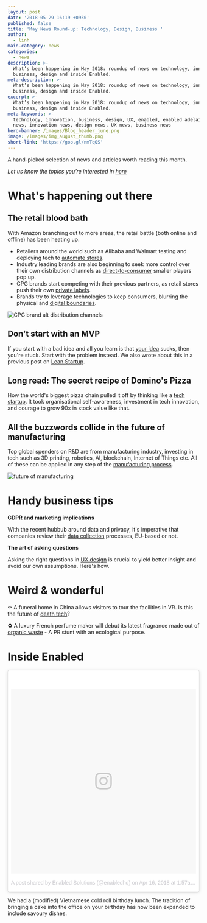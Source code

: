 ```yaml
---
layout: post
date: '2018-05-29 16:19 +0930'
published: false
title: 'May News Round-up: Technology, Design, Business '
author:
  - linh
main-category: news
categories:
  - news
description: >-
  What’s been happening in May 2018: roundup of news on technology, innovation,
  business, design and inside Enabled.
meta-description: >-
  What’s been happening in May 2018: roundup of news on technology, innovation,
  business, design and inside Enabled.
excerpt: >-
  What’s been happening in May 2018: roundup of news on technology, innovation,
  business, design and inside Enabled.
meta-keywords: >-
  technology, innovation, business, design, UX, enabled, enabled adelaide, tech
  news, innovation news, design news, UX news, business news
hero-banner: /images/Blog_header_june.png
image: /images/img_august_thumb.png
short-link: 'https://goo.gl/nmTqQS'
---
```

A hand-picked selection of news and articles worth reading this month.

_Let us know the topics you’re interested in [here](https://enabled1.typeform.com/to/YcdNts)_

# What's happening out there

## The retail blood bath

With Amazon branching out to more areas, the retail battle (both online and offline) has been heating up: 

- Retailers around the world such as Alibaba and Walmart testing and deploying tech to [automate stores](https://www.nytimes.com/2018/04/01/technology/retailer-stores-automation-amazon.html).
- Industry leading brands are also beginning to seek more control over their own distribution channels as [direct-to-consumer](http://www.adweek.com/brand-marketing/how-direct-to-consumer-brands-are-tearing-down-and-rebuilding-the-marketing-scene/) smaller players pop up.
- CPG brands start competing with their previous partners, as retail stores push their own [private labels](https://www.fooddive.com/news/grocery--nielsen-private-label-sales-grew-three-times-faster-than-national-brands/520958/).
- Brands try to leverage technologies to keep consumers, blurring the physical and [digital boundaries](https://blogs.gartner.com/robert-hetu/2018-gartnerrisnews-retail-technology-survey/).

![CPG brand alt distribution channels]({{site.baseurl}}/images/img_april_CPG.jpg)

## Don't start with an MVP 

If you start with a bad idea and all you learn is that [your idea](https://blog.leanstack.com/dont-start-with-an-mvp-aa883de5cd18) sucks, then you're stuck. Start with the problem instead. We also wrote about this in a previous post on [Lean Startup](http://blog.enabled.com.au/innovation-trap-lean-startup/). 

## Long read: The secret recipe of Domino's Pizza 

How the world's biggest pizza chain pulled it off by thinking like a [tech startup](https://producthabits.com/dominos-pizza-drove-90x-increase-stock-value-acting-like-tech-startup/). It took organisational self-awareness, investment in tech innovation, and courage to grow 90x in stock value like that. 

## All the buzzwords collide in the future of manufacturing

Top global spenders on R&D are from manufacturing industry, investing in tech such as 3D printing, robotics, AI, blockchain, Internet of Things etc. All of these can be applied in any step of the [manufacturing process](https://www.cbinsights.com/research/future-factory-manufacturing-tech-trends/ologies-2018/#387e65242995).  

![future of manufacturing]({{site.baseurl}}/images/img_april_manufacturing.png)

# Handy business tips

**GDPR and marketing implications**

With the recent hubbub around data and privacy, it's imperative that companies review their [data collection](https://www.reforge.com/blog/gdpr-growth-marketing) processes, EU-based or not.

**The art of asking questions**

Asking the right questions in [UX design](https://www.invisionapp.com/blog/asking-right-questions) is crucial to yield better insight and avoid our own assumptions. Here's how.

# Weird & wonderful

⚰️ A funeral home in China allows visitors to tour the facilities in VR. Is this the future of [death tech](https://vrscout.com/news/chinese-funeral-parlor-death-tour-vr/?)?  

♻️ A luxury French perfume maker will debut its latest fragrance made out of [organic waste](http://www.adweek.com/brand-marketing/etat-libre-dorange-is-making-a-luxury-perfume-out-of-trash-and-worms/) - A PR stunt with an ecological purpose. 

# Inside Enabled

<blockquote class="instagram-media" data-instgrm-permalink="https://www.instagram.com/p/BhoB0zOBzDR/" data-instgrm-version="8" style=" background:#FFF; border:0; border-radius:3px; box-shadow:0 0 1px 0 rgba(0,0,0,0.5),0 1px 10px 0 rgba(0,0,0,0.15); margin: 1px; max-width:658px; padding:0; width:99.375%; width:-webkit-calc(100% - 2px); width:calc(100% - 2px);"><div style="padding:8px;"> <div style=" background:#F8F8F8; line-height:0; margin-top:40px; padding:50% 0; text-align:center; width:100%;"> <div style=" background:url(data:image/png;base64,iVBORw0KGgoAAAANSUhEUgAAACwAAAAsCAMAAAApWqozAAAABGdBTUEAALGPC/xhBQAAAAFzUkdCAK7OHOkAAAAMUExURczMzPf399fX1+bm5mzY9AMAAADiSURBVDjLvZXbEsMgCES5/P8/t9FuRVCRmU73JWlzosgSIIZURCjo/ad+EQJJB4Hv8BFt+IDpQoCx1wjOSBFhh2XssxEIYn3ulI/6MNReE07UIWJEv8UEOWDS88LY97kqyTliJKKtuYBbruAyVh5wOHiXmpi5we58Ek028czwyuQdLKPG1Bkb4NnM+VeAnfHqn1k4+GPT6uGQcvu2h2OVuIf/gWUFyy8OWEpdyZSa3aVCqpVoVvzZZ2VTnn2wU8qzVjDDetO90GSy9mVLqtgYSy231MxrY6I2gGqjrTY0L8fxCxfCBbhWrsYYAAAAAElFTkSuQmCC); display:block; height:44px; margin:0 auto -44px; position:relative; top:-22px; width:44px;"></div></div><p style=" color:#c9c8cd; font-family:Arial,sans-serif; font-size:14px; line-height:17px; margin-bottom:0; margin-top:8px; overflow:hidden; padding:8px 0 7px; text-align:center; text-overflow:ellipsis; white-space:nowrap;"><a href="https://www.instagram.com/p/BhoB0zOBzDR/" style=" color:#c9c8cd; font-family:Arial,sans-serif; font-size:14px; font-style:normal; font-weight:normal; line-height:17px; text-decoration:none;" target="_blank">A post shared by Enabled Solutions (@enabledhq)</a> on <time style=" font-family:Arial,sans-serif; font-size:14px; line-height:17px;" datetime="2018-04-16T08:57:49+00:00">Apr 16, 2018 at 1:57am PDT</time></p></div></blockquote> <script async defer src="//www.instagram.com/embed.js"></script>

We had a (modified) Vietnamese cold roll birthday lunch. The tradition of bringing a cake into the office on your birthday has now been expanded to include savoury dishes.


